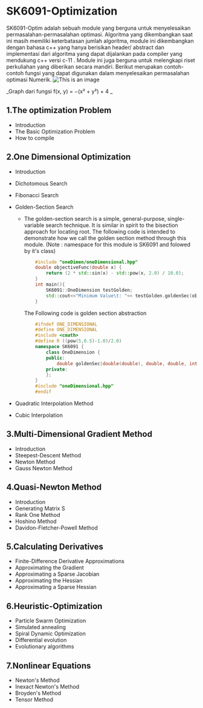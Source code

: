 # SK6091-Optimization
  SK6091-Optim adalah sebuah module yang berguna untuk menyelesaikan permasalahan-permasalahan optimasi. Algoritma yang dikembangkan saat ini masih memiliki keterbatasan jumlah algoritma, module ini dikembangkan dengan bahasa c++ yang hanya berisikan header/ abstract dan implementasi dari algoritma yang dapat dijalankan pada compiler yang mendukung c++ versi c-11 . Module ini juga berguna untuk melengkapi riset perkuliahan yang diberikan secara mandiri. Berikut merupakan contoh-contoh fungsi yang dapat digunakan dalam menyelesaikan permasalahan optimasi Numerik. 
  ![This is an image](https://upload.wikimedia.org/wikipedia/commons/7/72/Max_paraboloid.svg)
  
  _Graph dari fungsi  f(x, y) = −(x² + y²) + 4 _

## 1.The optimization Problem
  - Introduction
  - The Basic Optimization Problem 
  - How to compile 
## 2.One Dimensional Optimization
  - Introduction
  - Dichotomous Search
  - Fibonacci Search
  - Golden-Section Search
    - The golden-section search is a simple, general-purpose, single-variable search technique. It is similar in spirit to the bisection approach for locating root. The following code is intended to demonstrate how we call the golden section method through this module. (Note : namespace for this module is SK6091 and folowed by it's class) 
        ```c++
            #include "oneDimen/oneDimensional.hpp"
            double objectiveFunc(double x) {
	            return (2 * std::sin(x) - std::pow(x, 2.0) / 10.0);
            }
            int main(){
                SK6091::OneDimension testGolden;
	            std::cout<<"Minimum Value\t: "<< testGolden.goldenSec(objectiveFunc, 0.0, 4.0, 100, 0.00001);
            }
        ```
        The Following code is golden section abstraction
        ```c++
            #ifndef ONE_DIMENSIONAL
            #define ONE_DIMENSIONAL
            #include <cmath>
            #define R ((pow(5,0.5)-1.0)/2.0)
            namespace SK6091 {
	            class OneDimension {
	            public:
		            double goldenSec(double(double), double, double, int, double);
	            private:
	            };
            }
            #include "oneDimensional.hpp"
            #endif
        ```
    
  - Quadratic Interpolation Method
  - Cubic Interpolation 
## 3.Multi-Dimensional Gradient Method
  - Introduction
  - Steepest-Descent Method
  - Newton Method
  - Gauss Newton Method
## 4.Quasi-Newton Method 
  - Introduction 
  - Generating Matrix S
  - Rank One Method 
  - Hoshino Method
  - Davidon-Fletcher-Powell Method
## 5.Calculating Derivatives
  - Finite-Difference Derivative Approximations
  - Approximating the Gradient
  - Approximating a Sparse Jacobian
  - Approximating the Hessian
  - Approximating a Sparse Hessian
## 6.Heuristic-Optimization
  - Particle Swarm Optimization
  - Simulated annealing
  - Spiral Dynamic Optimization
  - Differential evolution
  - Evolutionary algorithms
## 7.Nonlinear Equations
  - Newton's Method
  - Inexact Newton's Method
  - Broyden's Method
  - Tensor Method 
